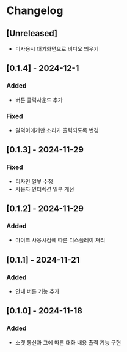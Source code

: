 # Changelog

## [Unreleased]
- 미사용시 대기화면으로 비디오 띄우기

## [0.1.4] - 2024-12-1
### Added
- 버튼 클릭사운드 추가

### Fixed
- 알덕이에게만 소리가 출력되도록 변경

## [0.1.3] - 2024-11-29
### Fixed
- 디자인 일부 수정
- 사용자 인터렉션 일부 개선

## [0.1.2] - 2024-11-29
### Added
- 마이크 사용시점에 따른 디스플레이 처리

## [0.1.1] - 2024-11-21
### Added
- 안내 버튼 기능 추가

## [0.1.0] - 2024-11-18
### Added
- 소켓 통신과 그에 따른 대화 내용 출력 기능 구현
